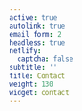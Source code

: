 ```yaml
---
active: true
autolink: true
email_form: 2
headless: true
netlify:
  captcha: false
subtitle: ''
title: Contact
weight: 130
widget: contact
---
```


